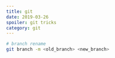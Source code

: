 ```yaml
---
title: git
date: 2019-03-26
spoiler: git tricks
category: git
---
```


```bash
# branch rename
git branch -m <old_branch> <new_branch>
```